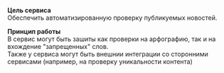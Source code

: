 **Цель сервиса** <br>
 Обеспечить автоматизированную проверку публикуемых новостей.
 
 **Принцип работы** <br>
 В сервис могут быть зашиты как проверки на арфографию, так и на вхождение "запрещенных" слов. <br>
 Также у сервиса могут быть внешнии интеграции со сторонними сервисами (например, на проверку уникальности контента)
